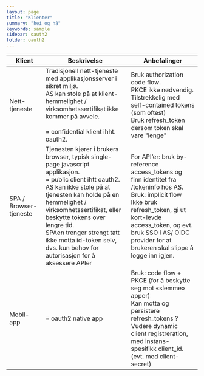 ```yaml
---
layout: page
title: "Klienter"
summary: "hei og hå"
keywords: sample
sidebar: oauth2
folder: oauth2
---
```


| Klient | Beskrivelse | Anbefalinger |
| --- | --- | --- |
| Nett-tjeneste | Tradisjonell nett-tjeneste med applikasjonsserver i sikret miljø. <br/> AS kan stole på at klient-hemmelighet / virksomhetssertifikat ikke kommer på avveie. <br/><br/>= confidential klient ihht. oauth2. | Bruk authorization code flow. <br/>PKCE ikke nødvendig.<br/>Tilstrekkelig med self-contained tokens (som oftest)<br/>Bruk refresh_token dersom token skal vare "lenge" |
| SPA / Browser-tjeneste | Tjenesten kjører i brukers browser, typisk single-page javascript applikasjon.<br/>= public client ihtt oauth2.<br/> AS kan ikke stole på at tjenesten kan holde på en hemmelighet / virksomhetssertifikat, eller beskytte tokens over lengre tid. <br/> SPAen trenger strengt tatt ikke motta id-token selv, dvs. kun behov for autorisasjon for å aksessere APIer |For API’er: bruk by-reference access_tokens og finn identitet fra /tokeninfo hos AS.<br/>Bruk: implicit flow <br/> Ikke bruk refresh_token, gi ut kort-levde access_token, og evt. bruk SSO i AS/ OIDC provider for at brukeren skal slippe å logge inn igjen. |
| Mobil-app | = oauth2 native app | Bruk: code flow + PKCE (for å beskytte seg mot «slemme» apper)<br/> Kan motta og persistere refresh_tokens ?<br/> Vudere dynamic client registreration, med instans-spesifikk client_id. (evt. med client-secret) |





